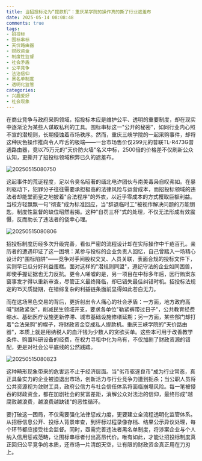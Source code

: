 ```yaml
---
title: 当招投标沦为“提款机”：重庆某学院的操作真的撕了行业遮羞布
date: 2025-05-14 08:08:48
comments: true
tags:
- 招投标
- 围标串标
- 天价路由器
- 财政资金
- 制度性监督
- 社会矛盾
- 公平竞争
- 法治信仰
- 黑名单制度
- 透明化监管
categories:
- 兴趣爱好
- 社会现象
---
```



在商业竞争与政府采购领域，招投标本应是维护公平、透明的重要制度，却在现实中逐渐沦为某些人谋取私利的工具。围标串标这一"公开的秘密"，如同行业内心照不宣的潜规则，长期侵蚀着市场秩序。然而，重庆三峡学院的一起采购事件，却将这种灰色操作推向令人咋舌的极端——一台市场售价仅299元的普联TL-R473G普通路由器，竟以75万元的"天价防火墙"名义中标，2500倍的价格差不仅刷新公众认知，更撕开了招投标领域积弊已久的遮羞布。

![20250515080750](https://s2.loli.net/2025/05/15/BEWyp6TvSz39iX4.png)

这起事件的荒诞程度，足以令臭名昭著的缅北电诈团伙与南美毒枭自叹弗如。在暴利驱动下，犯罪分子往往需要承担极高的法律风险与运营成本，而招投标领域的违法者却能堂而皇之地披着"合法程序"的外衣，以近乎零成本的方式攫取巨额利益。当校方轻飘飘一句"彻查"成为标准回应，当"辞退临时工"被视作解决问题的万能钥匙，制度性监督的缺位昭然若揭。这种"自罚三杯"式的处理，不仅无法形成有效震慑，反而助长了违法者的侥幸心理。

![20250515080806](https://s2.loli.net/2025/05/15/FG5ntrRZXghq9u3.png)

招投标制度历经多次升级完善，看似严密的流程设计却在实际操作中千疮百孔。亲历者的遭遇印证了这一困境：某参与投标的企业负责人回忆，自己曾踏入一场精心设计的"围标陷阱"——竞争对手间股权交叉、人员关联，表面合规的投标文件下，实则早已瓜分好利益蛋糕。面对这样的"潜规则同盟"，遵纪守法的企业如同困兽，即使手握证据也无力反抗。更令人唏嘘的是，另一项目在中标多年后，因行贿案东窗事发才得以重新审查，尽管正义最终降临，却已错失最佳纠错时机。招投标法规定的15天质疑期，在错综复杂的利益链条面前显得如此苍白无力。

而在这场黑色交易的背后，更折射出令人痛心的社会矛盾：一方面，地方政府高喊"财政紧张"，削减民生领域开支，要求各单位"勒紧裤带过日子"，公共教育经费缩水、基础医疗设施更新停滞、城市基础设施修缮延期；另一方面，某些部门却打着"合法采购"的幌子，将财政资金变成私人提款机。重庆三峡学院的"天价路由器"，本质上就是用纳税人的血汗钱为少数人的贪欲买单。这些本可用于改善教学条件、购置科研设备的经费，在权力寻租中化为乌有，不仅加剧了财政资源的错配，更是对社会公平底线的公然践踏。

![20250515080823](https://s2.loli.net/2025/05/15/ZPYBgSpOx7HMvrq.png)

这种畸形现象带来的危害远不止于经济层面。当"劣币驱逐良币"成为行业常态，真正具备实力的企业被迫退出市场，创新活力与行业竞争力遭到扼杀；当公职人员将公共资源视为敛财工具，政府公信力与社会信任体系将面临崩塌风险。每一笔被侵吞的财政资金，都在加剧社会的贫富差距，消解公众对法治的信仰，最终形成"越腐败越浪费，越浪费越缺钱"的恶性循环。

要打破这一困局，不仅需要强化法律惩戒力度，更要建立全流程透明化监管体系。从招标信息公开、投标人背景审查，到评标过程录像存档、结果公示异议处理，每个环节都应接受社会监督。同时，亟需完善违法者黑名单制度，将涉案企业与个人纳入信用惩戒范畴，让围标串标者付出高昂代价。唯有如此，才能让招投标制度真正回归公平竞争的本质，还市场一片清朗天空，让有限的财政资金真正用在刀刃上。 